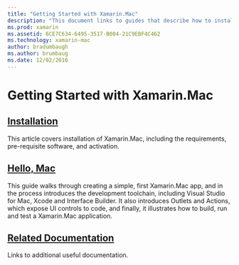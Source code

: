 ```yaml
---
title: "Getting Started with Xamarin.Mac"
description: "This document links to guides that describe how to install Xamarin.Mac and provide a walkthrough of how to build a sample Xamarin.Mac app."
ms.prod: xamarin
ms.assetid: 6CE7C634-6495-3517-B004-21C9EBF4C462
ms.technology: xamarin-mac
author: bradumbaugh
ms.author: brumbaug
ms.date: 12/02/2016
---
```


# Getting Started with Xamarin.Mac

##  [Installation](~/mac/get-started/installation.md)

This article covers installation of Xamarin.Mac, including the requirements, pre-requisite software, and activation.

##  [Hello, Mac](~/mac/get-started/hello-mac.md)

This guide walks through creating a simple, first Xamarin.Mac app, and in the process introduces the development toolchain, including Visual Studio for Mac, Xcode and Interface Builder. It also introduces Outlets and Actions, which expose UI controls to code, and finally, it illustrates how to build, run and test a Xamarin.Mac application.

##  [Related Documentation](~/mac/get-started/related.md)

Links to additional useful documentation.
